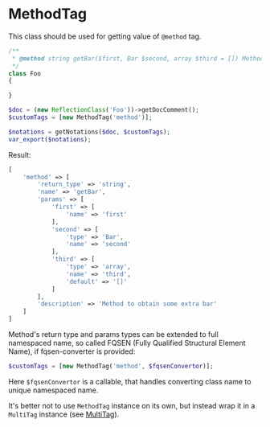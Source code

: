 MethodTag
===

This class should be used for getting value of `@method` tag.

```php
/**
 * @method string getBar($first, Bar $second, array $third = []) Method to obtain some extra bar
 */
class Foo
{

}
```

```php
$doc = (new ReflectionClass('Foo'))->getDocComment();
$customTags = [new MethodTag('method')];

$notations = getNotations($doc, $customTags);
var_export($notations);
```

Result:

```php
[
    'method' => [
        'return_type' => 'string',
        'name' => 'getBar',
        'params' => [
            'first' => [
                'name' => 'first'
            ],
            'second' => [
                'type' => 'Bar',
                'name' => 'second'
            ],
            'third' => [
                'type' => 'array',
                'name' => 'third',
                'default' => '[]'
            ]
        ],
        'description' => 'Method to obtain some extra bar'
    ]
]
```

Method's return type and params types can be extended to full namespaced name, so called FQSEN (Fully Qualified Structural Element Name), if fqsen-converter is provided:

```php
$customTags = [new MethodTag('method', $fqsenConvertor)];
```

Here `$fqsenConvertor` is a callable, that handles converting class name to unique namespaced name.

It's better not to use `MethodTag` instance on its own, but instead wrap it in a `MultiTag` instance (see [MultiTag](multi.md)).
